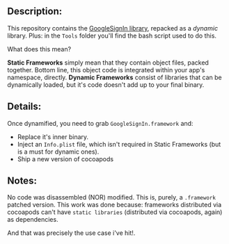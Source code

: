 ## Description:

This repository contains the [GoogleSignIn library](https://developers.google.com/identity/sign-in/ios/sdk/), repacked as a *dynamic* library.
Plus: in the `Tools` folder you'll find the bash script used to do this.

What does this mean?

**Static Frameworks** simply mean that they contain object files, packed together. Bottom line, this object code is integrated within your app's namespace, directly.
**Dynamic Frameworks** consist of libraries that can be dynamically loaded, but it's code doesn't add up to your final binary.


## Details:

Once dynamified, you need to grab `GoogleSignIn.framework` and:

- 	Replace it's inner binary.
- 	Inject an `Info.plist` file, which isn't required in Static Frameworks (but is a must for dynamic ones).
-	Ship a new version of cocoapods

## Notes:

No code was disassembled (NOR) modified. This is, purely, a `.framework` patched version.
This work was done because: frameworks distributed via cocoapods can't have `static libraries` (distributed via cocoapods, again) as dependencies.

And that was precisely the use case i've hit!.
